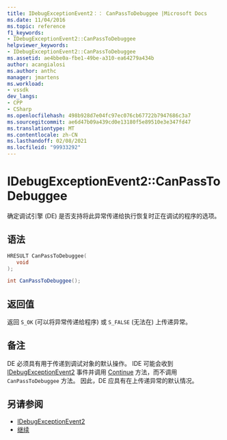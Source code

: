 ```yaml
---
title: IDebugExceptionEvent2：： CanPassToDebuggee |Microsoft Docs
ms.date: 11/04/2016
ms.topic: reference
f1_keywords:
- IDebugExceptionEvent2::CanPassToDebuggee
helpviewer_keywords:
- IDebugExceptionEvent2::CanPassToDebuggee
ms.assetid: ae4bbe0a-fbe1-49be-a310-ea64279a434b
author: acangialosi
ms.author: anthc
manager: jmartens
ms.workload:
- vssdk
dev_langs:
- CPP
- CSharp
ms.openlocfilehash: 498b928d7e04fc97ec076cb67722b7947686c3a7
ms.sourcegitcommit: ae6d47b09a439cd0e13180f5e89510e3e347fd47
ms.translationtype: MT
ms.contentlocale: zh-CN
ms.lasthandoff: 02/08/2021
ms.locfileid: "99933292"
---
```

# <a name="idebugexceptionevent2canpasstodebuggee"></a>IDebugExceptionEvent2::CanPassToDebuggee
确定调试引擎 (DE) 是否支持将此异常传递给执行恢复时正在调试的程序的选项。

## <a name="syntax"></a>语法

```cpp
HRESULT CanPassToDebuggee(
   void
);
```

```csharp
int CanPassToDebuggee();
```

## <a name="return-value"></a>返回值
 返回 `S_OK` (可以将异常传递给程序) 或 `S_FALSE` (无法在) 上传递异常。

## <a name="remarks"></a>备注
 DE 必须具有用于传递到调试对象的默认操作。 IDE 可能会收到 [IDebugExceptionEvent2](../../../extensibility/debugger/reference/idebugexceptionevent2.md) 事件并调用 [Continue](../../../extensibility/debugger/reference/idebugprocess3-continue.md) 方法，而不调用 `CanPassToDebuggee` 方法。 因此，DE 应具有在上传递异常的默认情况。

## <a name="see-also"></a>另请参阅
- [IDebugExceptionEvent2](../../../extensibility/debugger/reference/idebugexceptionevent2.md)
- [继续](../../../extensibility/debugger/reference/idebugprocess3-continue.md)
